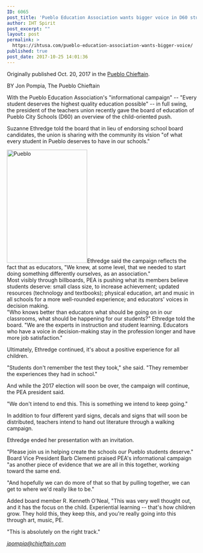 ```yaml
---
ID: 6065
post_title: 'Pueblo Education Association wants bigger voice in D60 students&#8217; education'
author: IHT Spirit
post_excerpt: ""
layout: post
permalink: >
  https://ihtusa.com/pueblo-education-association-wants-bigger-voice/
published: true
post_date: 2017-10-25 14:01:36
---
```

Originally published Oct. 20, 2017 in the <a href="http://www.chieftain.com/news/education/pueblo-education-association-wants-bigger-voice-in-d-students-education/article_7f0f0a96-1d6d-5117-8885-24adcc0f28e5.html" target="_blank" rel="nofollow noopener">Pueblo Chieftain</a>.

BY Jon Pompia, The Pueblo Chieftain

With the Pueblo Education Association's "informational campaign" -- "Every student deserves the highest quality education possible" -- in full swing, the president of the teachers union recently gave the board of education of Pueblo City Schools (D60) an overview of the child-oriented push.

Suzanne Ethredge told the board that in lieu of endorsing school board candidates, the union is sharing with the community its vision "of what every student in Pueblo deserves to have in our schools."

<!--more--><a href="https://ihtusa.com/wp-content/uploads/2017/10/588fcca7bddcb.image_.jpg"><img class="alignleft size-medium wp-image-6066" src="https://ihtusa.com/wp-content/uploads/2017/10/588fcca7bddcb.image_-213x300.jpg" alt="Pueblo" width="213" height="300" /></a>Ethredge said the campaign reflects the fact that as educators, "We knew, at some level, that we needed to start doing something differently ourselves, as an association."
<div id="tncms-region-article_instory_top" class="tncms-region hidden-print">
<div id="tncms-block-1359718" class="tncms-block hidden-xs">
<div class="tnt-ads-container text-center ">
<div id="ad-1359718" class="tnt-ads dfp-ad dfp-rendered dfp-creative-null dfp-line-item-null" data-refreshable="true" data-dfp-adunit="/37447419/PC_ROS_In-Story_300x250" data-dfp-size="[300,250]" data-google-query-id="CODH4_eQmaSvGxUAxhUYHa5VAAA">
<div id="google_ads_iframe_/37447419/PC_ROS_In-Story_300x250_0__container__">Most visibly through billboards, PEA is pushing what its members believe students deserve: small class size, to increase achievement; updated resources (technology and textbooks); physical education, art and music in all schools for a more well-rounded experience; and educators' voices in decision making.</div>
</div>
</div>
</div>
</div>
"Who knows better than educators what should be going on in our classrooms, what should be happening for our students?" Ethredge told the board. "We are the experts in instruction and student learning. Educators who have a voice in decision-making stay in the profession longer and have more job satisfaction."

Ultimately, Ethredge continued, it's about a positive experience for all children.

"Students don't remember the test they took," she said. "They remember the experiences they had in school."

And while the 2017 election will soon be over, the campaign will continue, the PEA president said.

"We don't intend to end this. This is something we intend to keep going."

In addition to four different yard signs, decals and signs that will soon be distributed, teachers intend to hand out literature through a walking campaign.

Ethredge ended her presentation with an invitation.
<div data-refreshable="true" data-region="fixed-big-ad-middle-asset">"Please join us in helping create the schools our Pueblo students deserve."</div>
Board Vice President Barb Clementi praised PEA's informational campaign "as another piece of evidence that we are all in this together, working toward the same end.

"And hopefully we can do more of that so that by pulling together, we can get to where we'd really like to be."

Added board member R. Kenneth O'Neal, "This was very well thought out, and it has the focus on the child. Experiential learning -- that's how children grow. They hold this, they keep this, and you're really going into this through art, music, PE.

"This is absolutely on the right track."

<em><a href="mailto:jpompia@chieftain.com" target="_blank" rel="nofollow noopener">jpompia@chieftain.com</a></em>
<div data-refreshable="true" data-region="fixed-big-ad-bottom-asset"></div>
<div id="tncms-region-article_instory_bottom" class="tncms-region hidden-print"></div>